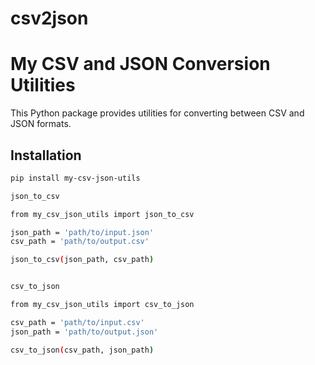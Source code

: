 # csv2json


# My CSV and JSON Conversion Utilities

This Python package provides utilities for converting between CSV and JSON formats.

## Installation

```bash
pip install my-csv-json-utils

json_to_csv

from my_csv_json_utils import json_to_csv

json_path = 'path/to/input.json'
csv_path = 'path/to/output.csv'

json_to_csv(json_path, csv_path)


csv_to_json

from my_csv_json_utils import csv_to_json

csv_path = 'path/to/input.csv'
json_path = 'path/to/output.json'

csv_to_json(csv_path, json_path)



